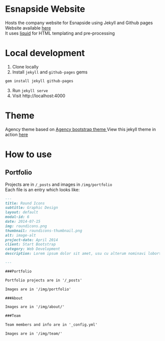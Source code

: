# Esnapside Website

Hosts the company website for Esnapside using Jekyll and Github pages  
Website available [here](https://esnapside.com)  
It uses [liquid](https://shopify.github.io/liquid/) for HTML templating and pre-processing

# Local development

1. Clone locally
2. Install `jekyll` and `github-pages` gems
```bash
gem install jekyll github-pages
```
3. Run `jekyll serve`
4. Visit http://localhost:4000


# Theme
Agency theme based on [Agency bootstrap theme ](https://startbootstrap.com/template-overviews/agency/)
View this jekyll theme in action [here](https://y7kim.github.io/agency-jekyll-theme)

# How to use

## Portfolio
Projects are in `/_posts` and images in `/img/portfolio`  
Each file is an entry which looks like:
```md
---
title: Round Icons
subtitle: Graphic Design
layout: default
modal-id: 6
date: 2014-07-15
img: roundicons.png
thumbnail: roundicons-thumbnail.png
alt: image-alt
project-date: April 2014
client: Start Bootstrap
category: Web Development
description: Lorem ipsum dolor sit amet, usu cu alterum nominavi lobortis. At duo novum diceret. Tantas apeirian vix et, usu sanctus postulant inciderint ut, populo diceret necessitatibus in vim. Cu eum dicam feugiat noluisse.

---
```

```md
###Portfolio 

Portfolio projects are in '/_posts'

Images are in '/img/portfolio'

###About

Images are in '/img/about/'

###Team

Team members and info are in '_config.yml'

Images are in '/img/team/'
```